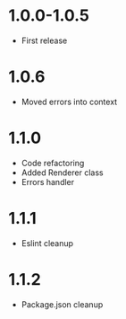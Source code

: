 1.0.0-1.0.5
===========================================
- First release

1.0.6
===========================================
- Moved errors into context

1.1.0
===========================================
- Code refactoring
- Added Renderer class
- Errors handler

1.1.1
===========================================
- Eslint cleanup

1.1.2
===========================================
- Package.json cleanup
